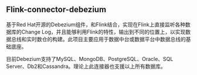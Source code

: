 ## Flink-connector-debezium

基于Red Hat开源的Debezium组件，和Flink结合，实现在Flink上直接监听各种数据库的Change Log，并且能够利用Flink的特性，输出到不同的位置上，以实现数据总线和实时数仓的构建。此项目主要应用于数据中台或数据平台中数据总线的基础底座。

目前Debezium支持了MySQL、MongoDB、PostgreSQL、Oracle、SQL Server、Db2和Cassandra。理论上此连接器也支援以上所有数据库。